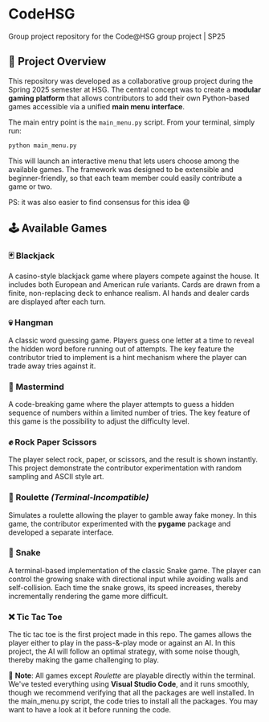 
# CodeHSG
Group project repository for the Code@HSG group project | SP25

## 🎯 Project Overview  
This repository was developed as a collaborative group project during the Spring 2025 semester at HSG. The central concept was to create a **modular gaming platform** that allows contributors to add their own Python-based games accessible via a unified **main menu interface**.

The main entry point is the `main_menu.py` script. From your terminal, simply run:

```bash
python main_menu.py
```

This will launch an interactive menu that lets users choose among the available games. The framework was designed to be extensible and beginner-friendly, so that each team member could easily contribute a game or two. 

PS: it was also easier to find consensus for this idea 😄

## 🕹️ Available Games

### 🃏 Blackjack  
A casino-style blackjack game where players compete against the house. It includes both European and American rule variants. Cards are drawn from a finite, non-replacing deck to enhance realism. AI hands and dealer cards are displayed after each turn.

### 💀 Hangman  
A classic word guessing game. Players guess one letter at a time to reveal the hidden word before running out of attempts. The key feature the contributor tried to implement is a hint mechanism where the player can trade away tries against it.

### 🧠 Mastermind  
A code-breaking game where the player attempts to guess a hidden sequence of numbers within a limited number of tries. The key feature of this game is the possibility to adjust the difficulty level.

### ✊ Rock Paper Scissors  
The player select rock, paper, or scissors, and the result is shown instantly. This project demonstrate the contributor experimentation with random sampling and ASCII style art. 

### 🎡 Roulette *(Terminal-Incompatible)*  
Simulates a roulette allowing the player to gamble away fake money. In this game, the contributor experimented with the **pygame** package and developed a separate interface. 

### 🐍 Snake  
A terminal-based implementation of the classic Snake game. The player can control the growing snake with directional input while avoiding walls and self-collision. Each time the snake grows, its speed increases, thereby incrementally rendering the game more difficult.

### ❌ Tic Tac Toe  
The tic tac toe is the first project made in this repo. The games allows the player either to play in the pass-&-play mode or against an AI. In this project, the AI will follow an optimal strategy, with some noise though, thereby making the game challenging to play.


📝 **Note**: All games except *Roulette* are playable directly within the terminal. We've tested everything using **Visual Studio Code**, and it runs smoothly, though we recommend verifying that all the packages are well installed. In the main_menu.py script, the code tries to install all the packages. You may want to have a look at it before running the code.


